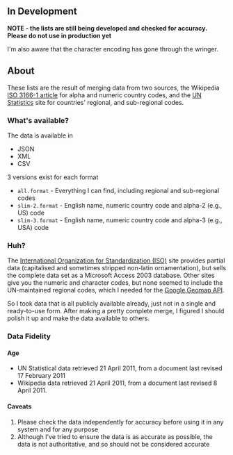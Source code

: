 In Development
--------------

**NOTE - the lists are still being developed and checked for accuracy. Please do not use in production yet**

I'm also aware that the character encoding has gone through the wringer.

About
-----

These lists are the result of merging data from two sources, the Wikipedia [ISO 3166-1 article](http://en.wikipedia.org/wiki/ISO_3166-1#Officially_assigned_code_elements) for alpha and numeric country codes, and the [UN Statistics](http://unstats.un.org/unsd/methods/m49/m49regin.htm) site for countries' regional, and sub-regional codes.

### What's available?

The data is available in

* JSON
* XML
* CSV

3 versions exist for each format

* `all.format` - Everything I can find, including regional and sub-regional codes
* `slim-2.format` - English name, numeric country code and alpha-2 (e.g., US) code
* `slim-3.format` - English name, numeric country code and alpha-3 (e.g., USA) code

### Huh?

The [International Organization for Standardization (ISO)](http://www.iso.org/iso/english_country_names_and_code_elements) site provides partial data (capitalised and sometimes stripped non-latin ornamentation), but sells the complete data set as a Microsoft Access 2003 database. Other sites give you the numeric and character codes, but none seemed to include the UN-maintained regional codes, which I needed for the [Google Geomap API](http://code.google.com/apis/visualization/documentation/gallery/geomap.html).

So I took data that is all publicly available already, just not in a single and ready-to-use form. After making a pretty complete merge, I figured I should polish it up and make the data available to others.

### Data Fidelity

#### Age

* UN Statistical data retrieved 21 April 2011, from a document last revised 17 February 2011
* Wikipedia data retrieved 21 April 2011, from a document last revised 8 April 2011.

#### Caveats

1. Please check the data independently for accuracy before using it in any system and for any purpose
2. Although I've tried to ensure the data is as accurate as possible, the data is not authoritative, and so should not be considered accurate
